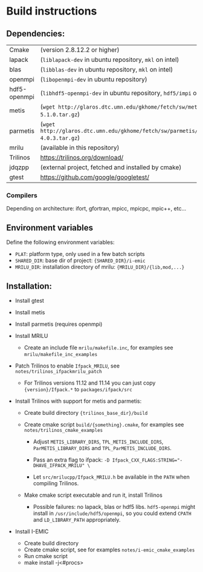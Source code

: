 # Build instructions

## Dependencies:

|                |                                                                                    |
| -------------- | ---------------------------------------------------------------------------------- |
| Cmake          | (version 2.8.12.2 or higher)                                                       |
| lapack         | (`liblapack-dev` in ubuntu repository, `mkl` on intel)                             |
| blas           | (`libblas-dev` in ubuntu repository, `mkl` on intel)                               |
| openmpi        | (`libopenmpi-dev` in ubuntu repository)                                            |
| hdf5-openmpi   | (`libhdf5-openmpi-dev` in ubuntu repository, `hdf5/impi` on intel)                 |
| metis          | (`wget http://glaros.dtc.umn.edu/gkhome/fetch/sw/metis/metis-5.1.0.tar.gz`)        |
| parmetis       | (`wget http://glaros.dtc.umn.edu/gkhome/fetch/sw/parmetis/parmetis-4.0.3.tar.gz`)  |
| mrilu          | (available in this repository)                                                     | 
| Trilinos       | <https://trilinos.org/download/>                                                   |
| jdqzpp         | (external project, fetched and installed by cmake)                                 |
| gtest          |  <https://github.com/google/googletest/>                                           |

### Compilers
Depending on architecture: ifort, gfortran, mpicc, mpicpc, mpic++, etc... 

## Environment variables
Define the following environment variables:

- `PLAT`: platform type, only used in a few batch scripts
- `SHARED_DIR`: base dir of project: `{SHARED_DIR}/i-emic`
- `MRILU_DIR`: installation directory of mrilu: `{MRILU_DIR}/{lib,mod,...}` 


## Installation:
  * Install gtest

  * Install metis

  * Install parmetis (requires openmpi)

  * Install MRILU
	*  Create an include file `mrilu/makefile.inc`, for examples see `mrilu/makefile_inc_examples`
  
  * Patch Trilinos to enable `Ifpack_MRILU`, see `notes/trilinos_ifpackmrilu_patch`
	* For Trilinos versions 11.12 and 11.14 you can just copy `{version}/Ifpack.*` to `packages/ifpack/src` 	
	
  * Install Trilinos with support for metis and parmetis:
	* Create build directory `{trilinos_base_dir}/build`
	* Create cmake script `build/{something}.cmake`, for examples see `notes/trilinos_cmake_examples`

		* Adjust `METIS_LIBRARY_DIRS`, `TPL_METIS_INCLUDE_DIRS`, `ParMETIS_LIBRARY_DIRS` and `TPL_ParMETIS_INCLUDE_DIRS`.
  
		* Pass an extra flag to ifpack: `-D Ifpack_CXX_FLAGS:STRING="-DHAVE_IFPACK_MRILU" \`
		
		* Let `src/mrilucpp/Ifpack_MRILU.h` be available in the `PATH` when compiling Trilinos.

	* Make cmake script executable and run it, install Trilinos 
	  * Possible failures: no lapack, blas or hdf5 libs. `hdf5-openmpi` might install in `/usr/include/hdf5/openmpi`, so you could extend `CPATH` and `LD_LIBRARY_PATH` appropriately.


  * Install I-EMIC
	* Create build directory
	* Create cmake script, see for examples `notes/i-emic_cmake_examples`
	* Run cmake script
    * make install -j<#procs>